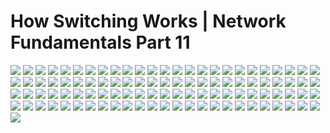 # How Switching Works | Network Fundamentals Part 11

![](./image/11/image_001.png)
![](./image/11/image_002.png)
![](./image/11/image_003.png)
![](./image/11/image_004.png)
![](./image/11/image_005.png)
![](./image/11/image_006.png)
![](./image/11/image_007.png)
![](./image/11/image_008.png)
![](./image/11/image_009.png)
![](./image/11/image_010.png)
![](./image/11/image_011.png)
![](./image/11/image_012.png)
![](./image/11/image_013.png)
![](./image/11/image_014.png)
![](./image/11/image_015.png)
![](./image/11/image_016.png)
![](./image/11/image_017.png)
![](./image/11/image_018.png)
![](./image/11/image_019.png)
![](./image/11/image_020.png)
![](./image/11/image_021.png)
![](./image/11/image_022.png)
![](./image/11/image_023.png)
![](./image/11/image_024.png)
![](./image/11/image_025.png)
![](./image/11/image_026.png)
![](./image/11/image_027.png)
![](./image/11/image_028.png)
![](./image/11/image_029.png)
![](./image/11/image_030.png)
![](./image/11/image_031.png)
![](./image/11/image_032.png)
![](./image/11/image_033.png)
![](./image/11/image_034.png)
![](./image/11/image_035.png)
![](./image/11/image_036.png)
![](./image/11/image_037.png)
![](./image/11/image_038.png)
![](./image/11/image_039.png)
![](./image/11/image_040.png)
![](./image/11/image_041.png)
![](./image/11/image_042.png)
![](./image/11/image_043.png)
![](./image/11/image_044.png)
![](./image/11/image_045.png)
![](./image/11/image_046.png)
![](./image/11/image_047.png)
![](./image/11/image_048.png)
![](./image/11/image_049.png)
![](./image/11/image_050.png)
![](./image/11/image_051.png)
![](./image/11/image_052.png)
![](./image/11/image_053.png)
![](./image/11/image_054.png)
![](./image/11/image_055.png)
![](./image/11/image_056.png)
![](./image/11/image_057.png)
![](./image/11/image_058.png)
![](./image/11/image_059.png)
![](./image/11/image_060.png)
![](./image/11/image_061.png)
![](./image/11/image_062.png)
![](./image/11/image_063.png)
![](./image/11/image_064.png)
![](./image/11/image_065.png)
![](./image/11/image_066.png)
![](./image/11/image_067.png)
![](./image/11/image_068.png)
![](./image/11/image_069.png)
![](./image/11/image_070.png)
![](./image/11/image_071.png)
![](./image/11/image_072.png)
![](./image/11/image_073.png)
![](./image/11/image_074.png)
![](./image/11/image_075.png)
![](./image/11/image_076.png)
![](./image/11/image_077.png)
![](./image/11/image_078.png)
![](./image/11/image_079.png)
![](./image/11/image_080.png)
![](./image/11/image_081.png)
![](./image/11/image_082.png)
![](./image/11/image_083.png)
![](./image/11/image_084.png)
![](./image/11/image_085.png)
![](./image/11/image_086.png)
![](./image/11/image_087.png)
![](./image/11/image_088.png)
![](./image/11/image_089.png)
![](./image/11/image_090.png)
![](./image/11/image_091.png)
![](./image/11/image_092.png)
![](./image/11/image_093.png)
![](./image/11/image_094.png)
![](./image/11/image_095.png)
![](./image/11/image_096.png)
![](./image/11/image_097.png)
![](./image/11/image_098.png)
![](./image/11/image_099.png)
![](./image/11/image_100.png)
![](./image/11/image_101.png)
